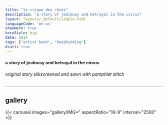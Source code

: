 ```yaml
---
title: "le cirque des rêves"
description: "a story of jealousy and betrayal in the circus"
layout: layouts/_default/simple.html
languageCode: "en-us"
showHero: true
heroStyle: big
date: 2014
tags: ["artist book", "bookbinding"]
draft: true
---
```

#### a story of jealousy and betrayal in the circus
###### original story silkscreened and sewn with pamphlet stitch
---

## gallery
{{< carousel images="gallery/IMG*" aspectRatio="16-9" interval="2500" >}}
